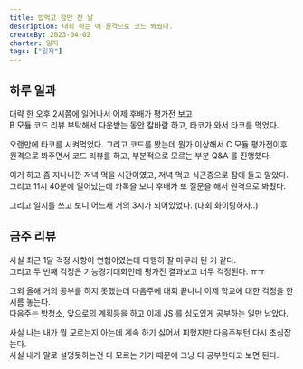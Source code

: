 ```yaml
---
title: 밥먹고 잠만 잔 날
description: 대회 하는 얘 원격으로 코드 봐줬다.
createBy: 2023-04-02
charter: 일지
tags: ["일지"]
---
```


## 하루 일과

대략 한 오후 2시쯤에 일어나서 어제 후배가 평가전 보고            
B 모듈 코드 리뷰 부탁해서 다운받는 동안 칼바람 하고, 타코가 와서 타코를 먹었다.

오랜만에 타코를 시켜먹었다. 그리고 코드를 봤는데 뭔가 이상해서 C 모듈 평가전이후              
원격으로 봐주면서 코드 리뷰를 하고, 부분적으로 모르는 부분 Q&A 를 진행했다.          

이거 하고 좀 지나니깐 저녁 먹을 시간이였고, 저녁 먹고 식곤증으로 잠에 들고 말았다.                  
그리고 11시 40분에 일어났는데 카톡을 보니 후배가 또 질문을 해서 원격으로 봐줬다.         

그리고 일지를 쓰고 보니 어느새 거의 3시가 되어있었다. (대회 화이팅하자..)         

## 금주 리뷰

사실 최근 1달 걱정 사항이 연협이였는데 다행히 잘 마무리 된 거 같다.                
그리고 두 번째 걱정은 기능경기대회인데 평가전 결과보고 너무 걱정된다. ㅠㅠ         

그외 올해 거의 공부를 하지 못했는데 다음주에 대회 끝나니 이제 학교에 대한 걱정을 한시름 놓는다.                
다음주는 방청소, 앞으로의 계획등을 하고 이제 JS 를 심도있게 공부하는 일만 남았다.        

사실 나는 내가 뭘 모르는지 아는데 계속 하기 싫어서 피했지만 다음주부턴 다시 초심잡는다.                   
사실 내가 말로 설명못하는건 다 모르는 거기 때문에 그냥 다 공부한다고 보면 된다.              
